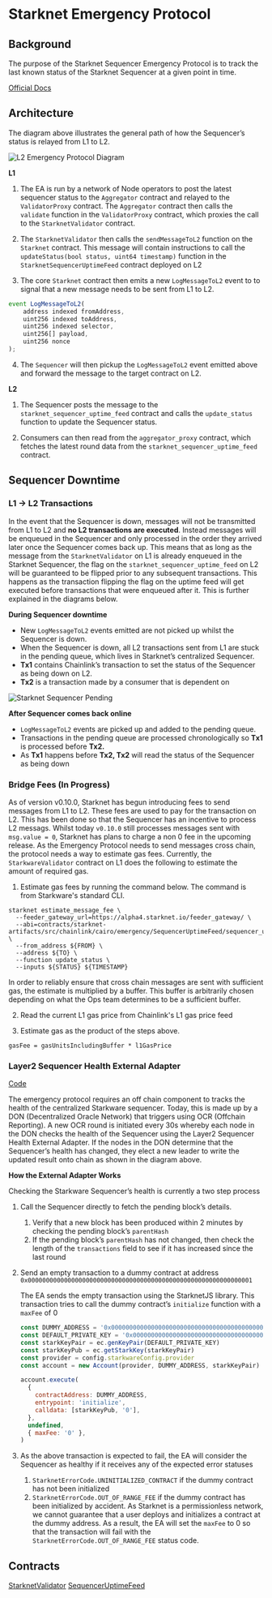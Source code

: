 # Starknet Emergency Protocol

## Background

The purpose of the Starknet Sequencer Emergency Protocol is to track the last known status of the Starknet Sequencer at a given point in time.

[Official Docs](https://docs.chain.link/docs/l2-sequencer-flag/)

## Architecture

The diagram above illustrates the general path of how the Sequencer’s status is relayed from L1 to L2.

![L2 Emergency Protocol Diagram](./Starknet-L2EP.png)

**L1**

1. The EA is run by a network of Node operators to post the latest sequencer status to the `Aggregator` contract and relayed to the `ValidatorProxy` contract. The `Aggregator` contract then calls the `validate` function in the `ValidatorProxy` contract, which proxies the call to the `StarknetValidator` contract.

2. The `StarknetValidator` then calls the `sendMessageToL2` function on the `Starknet` contract. This message will contain instructions to call the `updateStatus(bool status, uint64 timestamp)` function in the `StarknetSequencerUptimeFeed` contract deployed on L2

3. The core `Starknet` contract then emits a new `LogMessageToL2` event to to signal that a new message needs to be sent from L1 to L2.

```jsx
event LogMessageToL2(
    address indexed fromAddress,
    uint256 indexed toAddress,
    uint256 indexed selector,
    uint256[] payload,
    uint256 nonce
);
```

4. The `Sequencer` will then pickup the `LogMessageToL2` event emitted above and forward the message to the target contract on L2.

**L2**

1. The Sequencer posts the message to the `starknet_sequencer_uptime_feed` contract and calls the `update_status` function to update the Sequencer status.

2. Consumers can then read from the `aggregator_proxy` contract, which fetches the latest round data from the `starknet_sequencer_uptime_feed` contract.

## Sequencer Downtime

### L1 → L2 Transactions

In the event that the Sequencer is down, messages will not be transmitted from L1 to L2 and **no L2 transactions are executed**. Instead messages will be enqueued in the Sequencer and only processed in the order they arrived later once the Sequencer comes back up. This means that as long as the message from the `StarknetValidator` on L1 is already enqueued in the Starknet Sequencer, the flag on the `starknet_sequencer_uptime_feed` on L2 will be guaranteed to be flipped prior to any subsequent transactions. This happens as the transaction flipping the flag on the uptime feed will get executed before transactions that were enqueued after it. This is further explained in the diagrams below.

**During Sequencer downtime**

- New `LogMessageToL2` events emitted are not picked up whilst the Sequencer is down.
- When the Sequencer is down, all L2 transactions sent from L1 are stuck in the pending queue, which lives in Starknet’s centralized Sequencer.
- **Tx1** contains Chainlink’s transaction to set the status of the Sequencer as being down on L2.
- **Tx2** is a transaction made by a consumer that is dependent on

![Starknet Sequencer Pending](.//Starknet-Pending.png)

**After Sequencer comes back online**

- `LogMessageToL2` events are picked up and added to the pending queue.
- Transactions in the pending queue are processed chronologically so **Tx1** is processed before **Tx2.**
- As **Tx1** happens before **Tx2, Tx2** will read the status of the Sequencer as being down

### Bridge Fees (In Progress)

As of version v0.10.0, Starknet has begun introducing fees to send messages from L1 to L2. These fees are used to pay for the transaction
on L2. This has been done so that the Sequencer has an incentive to process L2 messags. Whilst today `v0.10.0` still processes messages sent
with `msg.value = 0`, Starknet has plans to charge a non 0 fee in the upcoming release. As the Emergency Protocol needs to send messages cross chain,
the protocol needs a way to estimate gas fees. Currently, the `StarkwareValidator` contract on L1 does the following to estimate the amount of required
gas.

1. Estimate gas fees by running the command below. The command is from Starkware's standard CLI.

```
starknet estimate_message_fee \
  --feeder_gateway_url=https://alpha4.starknet.io/feeder_gateway/ \
  --abi=contracts/starknet-artifacts/src/chainlink/cairo/emergency/SequencerUptimeFeed/sequencer_uptime_feed.cairo/sequencer_uptime_feed.json \
  --from_address ${FROM} \
  --address ${TO} \
  --function update_status \
  --inputs ${STATUS} ${TIMESTAMP}
```

In order to reliably ensure that cross chain messages are sent with sufficient gas, the estimate is multiplied by a buffer. This buffer
is arbitrarily chosen depending on what the Ops team determines to be a sufficient buffer.

2. Read the current L1 gas price from Chainlink's L1 gas price feed

3. Estimate gas as the product of the steps above.

```
gasFee = gasUnitsIncludingBuffer * l1GasPrice
```

### Layer2 Sequencer Health External Adapter

[Code](https://github.com/smartcontractkit/external-adapters-js/tree/develop/packages/sources/layer2-sequencer-health)

The emergency protocol requires an off chain component to tracks the health of the centralized Starkware sequencer. Today, this is made up by a DON (Decentralized Oracle Network) that triggers using OCR (Offchain Reporting). A new OCR round is initiated every 30s whereby each node in the DON checks the health of the Sequencer using the Layer2 Sequencer Health External Adapter. If the nodes in the DON determine that the Sequencer’s health has changed, they elect a new leader to write the updated result onto chain as shown in the diagram above.

**How the External Adapter Works**

Checking the Starkware Sequencer’s health is currently a two step process

1. Call the Sequencer directly to fetch the pending block’s details.
   1. Verify that a new block has been produced within 2 minutes by checking the pending block’s `parentHash`
   2. If the pending block’s `parentHash` has not changed, then check the length of the `transactions` field to see if it has increased since the last round
2. Send an empty transaction to a dummy contract at address `0x00000000000000000000000000000000000000000000000000000000000001`

   The EA sends the empty transaction using the StarknetJS library. This transaction tries to call the dummy contract’s `initialize` function with a `maxFee` of 0

   ```jsx
   const DUMMY_ADDRESS = '0x00000000000000000000000000000000000000000000000000000000000001'
   const DEFAULT_PRIVATE_KEY = '0x0000000000000000000000000000000000000000000000000000000000000001'
   const starkKeyPair = ec.genKeyPair(DEFAULT_PRIVATE_KEY)
   const starkKeyPub = ec.getStarkKey(starkKeyPair)
   const provider = config.starkwareConfig.provider
   const account = new Account(provider, DUMMY_ADDRESS, starkKeyPair)

   account.execute(
     {
       contractAddress: DUMMY_ADDRESS,
       entrypoint: 'initialize',
       calldata: [starkKeyPub, '0'],
     },
     undefined,
     { maxFee: '0' },
   )
   ```

3. As the above transaction is expected to fail, the EA will consider the Sequencer as healthy if it receives any of the expected error statuses
   1. `StarknetErrorCode.UNINITIALIZED_CONTRACT` if the dummy contract has not been initialized
   2. `StarknetErrorCode.OUT_OF_RANGE_FEE` if the dummy contract has been initialized by accident. As Starknet is a permissionless network, we cannot guarantee that a user deploys and initializes a contract at the dummy address. As a result, the EA will set the `maxFee` to 0 so that the transaction will fail with the `StarknetErrorCode.OUT_OF_RANGE_FEE` status code.

## Contracts

[StarknetValidator](https://github.com/smartcontractkit/chainlink-starknet/blob/develop/contracts/src/chainlink/solidity/emergency/StarkNetValidator.sol)
[SequencerUptimeFeed](https://github.com/smartcontractkit/chainlink-starknet/blob/develop/contracts/src/chainlink/cairo/emergency/SequencerUptimeFeed/sequencer_uptime_feed.cairo)
